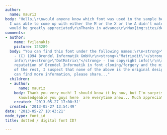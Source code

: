 ```yaml
---
author:
  name: mauriz
body: "Hello,\r\nwould anyone know which font was used in the sample below? Whatever
  I was able to come up with either the M or the X or the A didn't match.\r\nAny help
  would be greatly appreciated\r\nThanks in advance\r\nMax[img:sites/default/files/old-images/01_5850.jpg]"
comments:
- author:
    name: fvilanakis
    picture: 123289
  body: "You can find this font under the following names:\r\n<strong>\"Gangway\"</strong>
    - (C) 1994 Brendel Informatik GmbH\r\n<strong>\"Matrixdit\"</strong> - (no copyright
    info)\r\n<strong>\"DotMatrix\"</strong> - (no copyright info)\r\n\r\nGiven the
    reputation of Brendel Informatik in font cloning/forgery and the missing copyright
    of the rest, I suspect that none of the above is the original design. \r\nIf anybody
    can find more information, please share..."
  children:
  - author:
      name: mauriz
    body: Thank you very much! I should know it by now, but I'm surprised about how
      knowledgeable you guys here  are everytime anew... Much appreciated!
    created: '2013-05-27 17:00:31'
  created: '2013-05-27 13:54:49'
date: '2013-05-27 10:43:21'
node_type: font_id
title: dotted / digital font ID?

---
```

